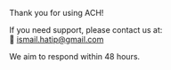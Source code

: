 Thank you for using ACH!  

If you need support, please contact us at:  
📧 ismail.hatip@gmail.com 

We aim to respond within 48 hours.  
